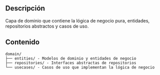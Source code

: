 ## Descripción
Capa de dominio que contiene la lógica de negocio pura, entidades, repositorios abstractos y casos de uso.

## Contenido
```
domain/
├── entities/ - Modelos de dominio y entidades de negocio
├── repositories/ - Interfaces abstractas de repositorios
└── usecases/ - Casos de uso que implementan la lógica de negocio
```

